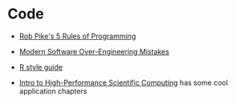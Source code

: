 # Code

* [Rob Pike's 5 Rules of Programming](http://users.ece.utexas.edu/~adnan/pike.html)

* [Modern Software Over-Engineering Mistakes](https://medium.com/@rdsubhas/10-modern-software-engineering-mistakes-bc67fbef4fc8)

* [R style guide](https://google.github.io/styleguide/Rguide.xml)

* [Intro to High-Performance Scientific Computing](http://pages.tacc.utexas.edu/~eijkhout/istc/html/index.html) has some cool application chapters
